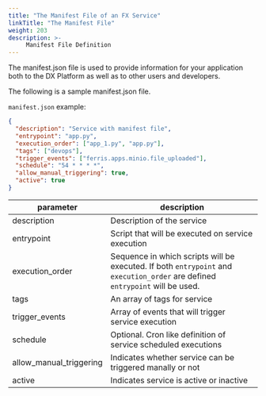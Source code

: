 ```yaml
---
title: "The Manifest File of an FX Service"
linkTitle: "The Manifest File"
weight: 203
description: >-
     Manifest File Definition
---
```

The manifest.json file is used to provide information for your application both to the DX Platform as well as to other users and developers.

The following is a sample manifest.json file.


`manifest.json` example:

```json
{
  "description": "Service with manifest file",
  "entrypoint": "app.py",
  "execution_order": ["app_1.py", "app.py"],
  "tags": ["devops"],
  "trigger_events": ["ferris.apps.minio.file_uploaded"],
  "schedule": "54 * * * *",
  "allow_manual_triggering": true,
  "active": true
}
```


| parameter       | description                                                                                                                |
|-----------------|----------------------------------------------------------------------------------------------------------------------------|
| description     | Description of the service                                                                                                   |
| entrypoint      | Script that will be executed on service execution                                                                          |                                                                         |
| execution_order | Sequence in which scripts will be executed. If both `entrypoint` and `execution_order` are defined `entrypoint` will be used. 
|tags| An array of tags for service                                                                                                   |
|trigger_events| Array of events that will trigger service execution                                                                         |
|schedule| Optional. Cron like definition of service scheduled executions                                                                       |
|allow_manual_triggering| Indicates whether service can be triggered manally or not|
|active| Indicates service is active or inactive|
